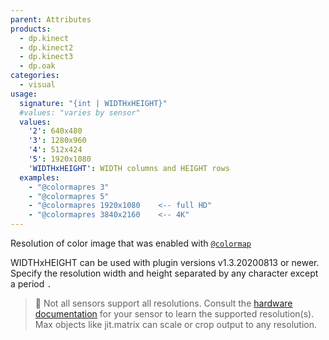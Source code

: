 ```yaml
---
parent: Attributes
products:
  - dp.kinect
  - dp.kinect2
  - dp.kinect3
  - dp.oak
categories:
  - visual
usage:
  signature: "{int | WIDTHxHEIGHT}"
  #values: "varies by sensor"
  values:
    '2': 640x480
    '3': 1280x960
    '4': 512x424
    '5': 1920x1080
    'WIDTHxHEIGHT': WIDTH columns and HEIGHT rows
  examples:
    - "@colormapres 3"
    - "@colormapres 5"
    - "@colormapres 1920x1080    <-- full HD"
    - "@colormapres 3840x2160    <-- 4K"
---
```


Resolution of color image that was enabled with [`@colormap`](colormap.md)

WIDTHxHEIGHT can be used with plugin versions v1.3.20200813 or newer.
Specify the resolution width and height separated by any character
except a period `.`

> :memo: Not all sensors support all resolutions. Consult the
> [hardware documentation](/_hardware/sensors.md) for your
> sensor to learn the supported resolution(s). Max objects like
> jit.matrix can scale or crop output to any resolution.

